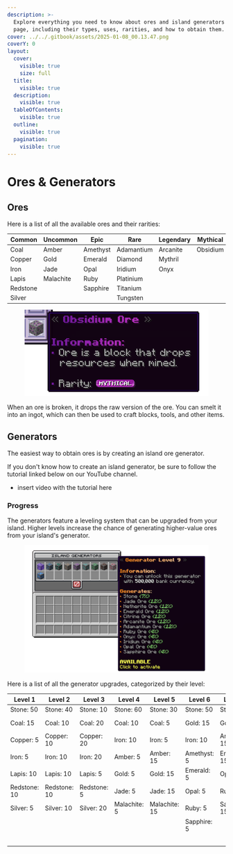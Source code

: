 ```yaml
---
description: >-
  Explore everything you need to know about ores and island generators on this
  page, including their types, uses, rarities, and how to obtain them.
cover: ../../.gitbook/assets/2025-01-08_00.13.47.png
coverY: 0
layout:
  cover:
    visible: true
    size: full
  title:
    visible: true
  description:
    visible: true
  tableOfContents:
    visible: true
  outline:
    visible: true
  pagination:
    visible: true
---
```


# Ores & Generators

## Ores

Here is a list of all the available ores and their rarities:

<table data-full-width="false"><thead><tr><th>Common</th><th>Uncommon</th><th>Epic</th><th>Rare</th><th>Legendary</th><th>Mythical</th></tr></thead><tbody><tr><td>Coal</td><td>Amber</td><td>Amethyst</td><td>Adamantium</td><td>Arcanite</td><td>Obsidium</td></tr><tr><td>Copper</td><td>Gold</td><td>Emerald</td><td>Diamond</td><td>Mythril</td><td></td></tr><tr><td>Iron</td><td>Jade</td><td>Opal</td><td>Iridium</td><td>Onyx</td><td></td></tr><tr><td>Lapis</td><td>Malachite</td><td>Ruby</td><td>Platinium</td><td></td><td></td></tr><tr><td>Redstone</td><td></td><td>Sapphire</td><td>Titanium</td><td></td><td></td></tr><tr><td>Silver</td><td></td><td></td><td>Tungsten</td><td></td><td></td></tr></tbody></table>

<figure><img src="../../.gitbook/assets/Screenshot 2025-01-08 003330 (1).png" alt=""><figcaption></figcaption></figure>

When an ore is broken, it drops the raw version of the ore. You can smelt it into an ingot, which can then be used to craft blocks, tools, and other items.

## Generators

The easiest way to obtain ores is by creating an island ore generator.

If you don't know how to create an island generator, be sure to follow the tutorial linked below on our YouTube channel.

* insert video with the tutorial here

### Progress

The generators feature a leveling system that can be upgraded from your island. Higher levels increase the chance of generating higher-value ores from your island's generator.

<figure><img src="../../.gitbook/assets/Screenshot 2025-01-08 003002.png" alt=""><figcaption></figcaption></figure>

Here is a list of all the generator upgrades, categorized by their level:

<table data-full-width="true"><thead><tr><th>Level 1</th><th>Level 2</th><th>Level 3</th><th>Level 4</th><th>Level 5</th><th>Level 6</th><th>Level 7</th><th>Level 8</th><th>Level 9</th><th>Level 10</th></tr></thead><tbody><tr><td>Stone: 50</td><td>Stone: 40</td><td>Stone: 10</td><td>Stone: 60</td><td>Stone: 30</td><td>Stone: 50</td><td>Stone: 20</td><td>Stone: 40</td><td>Stone: 10</td><td>Stone: 30</td></tr><tr><td>Coal: 15</td><td>Coal: 10</td><td>Coal: 20</td><td>Coal: 10</td><td>Coal: 5</td><td>Gold: 15</td><td>Gold: 5</td><td>Gold: 15</td><td>Adamantium: 15</td><td>Gold: 13</td></tr><tr><td>Copper: 5</td><td>Copper: 10</td><td>Copper: 20</td><td>Iron: 10</td><td>Iron: 5</td><td>Iron: 10</td><td>Amethyst: 15</td><td>Ruby: 15</td><td>Diamond: 15</td><td>Ruby: 13</td></tr><tr><td>Iron: 5</td><td>Iron: 10</td><td>Iron: 20</td><td>Amber: 5</td><td>Amber: 15</td><td>Amethyst: 5</td><td>Emerald: 15</td><td>Adamantium: 5</td><td>Iridium: 15</td><td>Diamond: 13</td></tr><tr><td>Lapis: 10</td><td>Lapis: 10</td><td>Lapis: 5</td><td>Gold: 5</td><td>Gold: 15</td><td>Emerald: 5</td><td>Opal: 15</td><td>Diamond: 5</td><td>Platinum: 15</td><td>Arcanite: 10</td></tr><tr><td>Redstone: 10</td><td>Redstone: 10</td><td>Redstone: 5</td><td>Jade: 5</td><td>Jade: 15</td><td>Opal: 5</td><td>Ruby: 15</td><td>Iridium: 5</td><td>Titanium: 15</td><td>Mythril: 10</td></tr><tr><td>Silver: 5</td><td>Silver: 10</td><td>Silver: 20</td><td>Malachite: 5</td><td>Malachite: 15</td><td>Ruby: 5</td><td>Sapphire: 15</td><td>Platinum: 5</td><td>Tungsten: 15</td><td>Onyx: 10</td></tr><tr><td></td><td></td><td></td><td></td><td></td><td>Sapphire: 5</td><td></td><td>Titanium: 5</td><td></td><td>Obsidium: 1</td></tr><tr><td></td><td></td><td></td><td></td><td></td><td></td><td></td><td>Tungsten: 5</td><td></td><td></td></tr><tr><td></td><td></td><td></td><td></td><td></td><td></td><td></td><td></td><td></td><td></td></tr></tbody></table>

